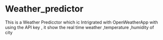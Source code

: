 # Weather_predictor
This is a Weather Predicctor which ic Intrigrated with OpenWeatherApp with using the API key , it show the real time weather ,temperature ,humidity of city  
